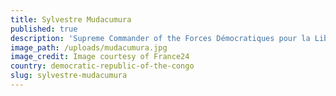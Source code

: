 ```yaml
---
title: Sylvestre Mudacumura
published: true
description: 'Supreme Commander of the Forces Démocratiques pour la Libération du Rwanda (Democratic Forces for the Liberation of Rwanda, FDLR)'
image_path: /uploads/mudacumura.jpg
image_credit: Image courtesy of France24
country: democratic-republic-of-the-congo
slug: sylvestre-mudacumura
---
```



